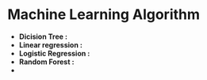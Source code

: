 # **Machine Learning Algorithm**
- **Dicision Tree :**
- **Linear regression :**
- **Logistic Regression :**
- **Random Forest :**
- 
